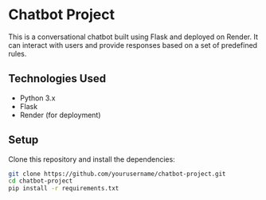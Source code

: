 # Chatbot Project

This is a conversational chatbot built using Flask and deployed on Render. It can interact with users and provide responses based on a set of predefined rules.

## Technologies Used
- Python 3.x
- Flask
- Render (for deployment)

## Setup
Clone this repository and install the dependencies:
```bash
git clone https://github.com/yourusername/chatbot-project.git
cd chatbot-project
pip install -r requirements.txt
